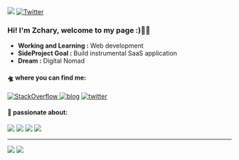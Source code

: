 <a href="#"><img src="https://badges.pufler.dev/visits/zchary-ma/zchary-ma"></a>
[![Twitter](https://img.shields.io/twitter/follow/zcharyma.svg?style=social&label=follow)](https://twitter.com/intent/follow?screen_name=zcharyma)

<h3 >
  Hi! I'm Zchary, welcome to my page :)👨‍💻  
</h3>

- **Working and Learning :** Web development
- **SideProject Goal :** Build instrumental SaaS application
- **Dream :** Digital Nomad
#### 🛸 where you can find me:

<a href="https://stackoverflow.com/users/12715116/zchary">
  <img src="https://img.shields.io/badge/Stack_Overflow-FE7A16?style=for-the-badge&logo=stack-overflow&logoColor=white" alt="StackOverflow">
</a>
 <a href="https://blog.zchary.cn/index.xml"><img src="https://img.shields.io/badge/RSS-FFA500?style=for-the-badge&logo=rss&logoColor=white" alt="blog"></a>
<a href="https://twitter.com/zcharyma"><img src="https://img.shields.io/badge/Twitter-1DA1F2?style=for-the-badge&logo=twitter&logoColor=white" alt="twitter"></a>

#### 🎯 passionate about:

<p>
  <img src="https://img.shields.io/badge/Go-00ADD8?style=for-the-badge&logo=go&logoColor=white">
  <img src="https://img.shields.io/badge/TypeScript-007ACC?style=for-the-badge&logo=typescript&logoColor=white">
  <img src="https://img.shields.io/badge/Node.js-43853D?style=for-the-badge&logo=node.js&logoColor=white">
  <img src="https://img.shields.io/badge/React-20232A?style=for-the-badge&logo=react&logoColor=61DAFB">
</p>

---
<img style="max-width: 330px;" src="https://github-readme-stats.vercel.app/api?username=zchary-ma&theme=tokyonight&show_icons=true">
<img style="max-width: 330px;" src="https://github-readme-stats.vercel.app/api/top-langs/?username=zchary-ma&layout=compact&theme=tokyonight">
